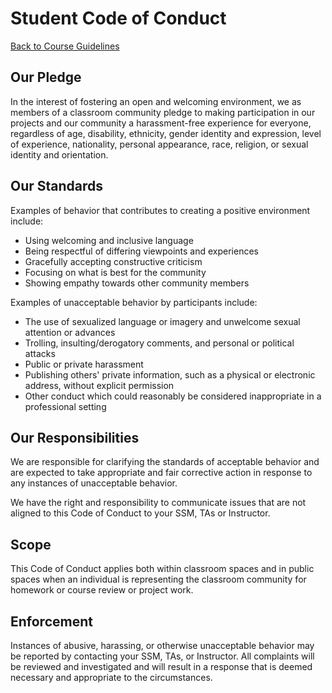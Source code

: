 # Student Code of Conduct
[Back to Course Guidelines](/../../)

## Our Pledge

In the interest of fostering an open and welcoming environment, we as members of a classroom community pledge to making participation in our projects and
our community a harassment-free experience for everyone, regardless of age, disability, ethnicity, gender identity and expression, level of experience, nationality, personal appearance, race, religion, or sexual identity and orientation.

## Our Standards

Examples of behavior that contributes to creating a positive environment
include:

* Using welcoming and inclusive language
* Being respectful of differing viewpoints and experiences
* Gracefully accepting constructive criticism
* Focusing on what is best for the community
* Showing empathy towards other community members

Examples of unacceptable behavior by participants include:

* The use of sexualized language or imagery and unwelcome sexual attention or
  advances
* Trolling, insulting/derogatory comments, and personal or political attacks
* Public or private harassment
* Publishing others' private information, such as a physical or electronic
  address, without explicit permission
* Other conduct which could reasonably be considered inappropriate in a
  professional setting

## Our Responsibilities

We are responsible for clarifying the standards of acceptable behavior and are expected to take appropriate and fair corrective action in response to any instances of unacceptable behavior.

We have the right and responsibility to communicate issues that are not aligned to this Code of Conduct to your SSM, TAs or Instructor.

## Scope

This Code of Conduct applies both within classroom spaces and in public spaces when an individual is representing the classroom community for homework or course review or project work. 

## Enforcement

Instances of abusive, harassing, or otherwise unacceptable behavior may be reported by contacting your SSM, TAs, or Instructor. All complaints will be reviewed and investigated and will result in a response that
is deemed necessary and appropriate to the circumstances. 
